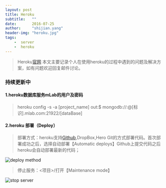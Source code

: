 ```yaml
---
layout: post
title: Heroku
subtitle:   ""
date:       2016-07-25
author:     "shijian.yang"
header-img: "heroku.jpg"
tags:
	-  server 
	-  heroku
---
```


> Heroku[官网](https://www.heroku.com/)
> 本文主要记录个人在使用heroku的过程中遇到的问题及解决方案，如有问题欢迎回复邮件讨论。

### 持续更新中

#### 1.heroku数据库服务mLab的用户及密码

>	heroku config -s -a [project_name]
>	out:$ mongodb://<dbuser>:<dbpassword>@[标识].mlab.com:21922/[dataBase]

#### 2.heroku 部署（Deploy）
  
> 部署方式：heroku支持[Github](https://github.com/),DropBox,Hero Git的方式部署代码。首次部署成功之后，选择自动部署【Automatic deploys】Github上提交代码之后heroku会自动部署最新的代码；

![deploy method](./deploy_method.png)

> 停止服务：<项目>/<Settings>打开【Maintenance mode】

![stop server](./stop_server.png)


